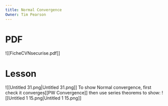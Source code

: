 ```yaml
---
title: Normal Convergence
Owner: Tim Pearson
---
```

# PDF
![[FicheCVNsecurise.pdf]]
# Lesson
![[Untitled 31.png|Untitled 31.png]]
To show Normal convergence, first check it converges[[PW Convergence]] then use series theorems to show:
![[Untitled 1 15.png|Untitled 1 15.png]]